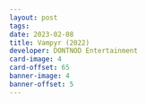 ```yaml
---
layout: post
tags: 
date: 2023-02-08
title: Vampyr (2022)
developer: DONTNOD Entertainment
card-image: 4
card-offset: 65
banner-image: 4
banner-offset: 5
---
```

